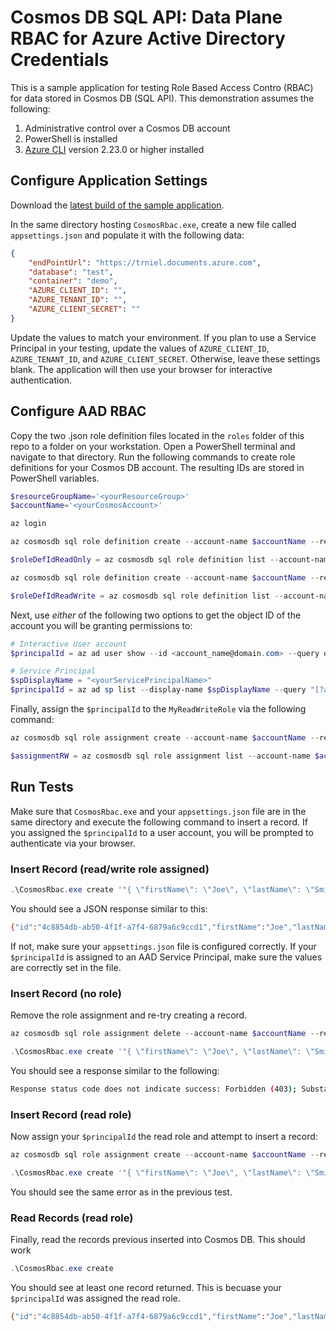 # Cosmos DB SQL API: Data Plane RBAC for Azure Active Directory Credentials

This is a sample application for testing Role Based Access Contro (RBAC) for data stored in Cosmos DB (SQL API). This demonstration assumes the following:

1. Administrative control over a Cosmos DB account
2. PowerShell is installed
3. [Azure CLI](https://docs.microsoft.com/en-us/cli/azure/install-azure-cli) version 2.23.0 or higher installed

## Configure Application Settings

Download the [latest build of the sample application](https://github.com/travisnielsen/cosmos-aad-rbac/releases).

In the same directory hosting `CosmosRbac.exe`, create a new file called `appsettings.json` and populate it with the following data:

```json
{
    "endPointUrl": "https://trniel.documents.azure.com",
    "database": "test",
    "container": "demo",
    "AZURE_CLIENT_ID": "",
    "AZURE_TENANT_ID": "",
    "AZURE_CLIENT_SECRET": ""
}
```

Update the values to match your environment. If you plan to use a Service Principal in your testing, update the values of `AZURE_CLIENT_ID`, `AZURE_TENANT_ID`, and `AZURE_CLIENT_SECRET`. Otherwise, leave these settings blank. The application will then use your browser for interactive authentication.

## Configure AAD RBAC

Copy the two .json role definition files located in the `roles` folder of this repo to a folder on your workstation. Open a PowerShell terminal and navigate to that directory. Run the following commands to create role definitions for your Cosmos DB account. The resulting IDs are stored in PowerShell variables.

```powershell
$resourceGroupName='<yourResourceGroup>'
$accountName='<yourCosmosAccount>'

az login

az cosmosdb sql role definition create --account-name $accountName --resource-group $resourceGroupName --body @role-definition-ro.json

$roleDefIdReadOnly = az cosmosdb sql role definition list --account-name $accountName --resource-group $resourceGroupName --query "[?roleName=='MyReadOnlyRole'].name" --out tsv

az cosmosdb sql role definition create --account-name $accountName --resource-group $resourceGroupName --body @role-definition-rw.json

$roleDefIdReadWrite = az cosmosdb sql role definition list --account-name $accountName --resource-group $resourceGroupName --query "[?roleName=='MyReadWriteRole'].name" --out tsv
```

Next, use *either* of the following two options to get the object ID of the account you will be granting permissions to:

```powershell
# Interactive User account
$principalId = az ad user show --id <account_name@domain.com> --query objectId --out tsv

# Service Principal
$spDisplayName = "<yourServicePrincipalName>"
$principalId = az ad sp list --display-name $spDisplayName --query "[?appDisplayName=='$spDisplayName'].objectId" -o tsv
```

Finally, assign the `$principalId` to the `MyReadWriteRole` via the following command:

```powershell
az cosmosdb sql role assignment create --account-name $accountName --resource-group $resourceGroupName --scope "/" --principal-id $principalId --role-definition-id $roleDefIdReadWrite

$assignmentRW = az cosmosdb sql role assignment list --account-name $accountName --resource-group $resourceGroupName --query "[?principalId=='$principalId'].name" --out tsv
```

## Run Tests

Make sure that `CosmosRbac.exe` and your `appsettings.json` file are in the same directory and execute the following command to insert a record. If you assigned the `$principalId` to a user account, you will be prompted to authenticate via your browser.

### Insert Record (read/write role assigned)

```powershell
.\CosmosRbac.exe create '"{ \"firstName\": \"Joe\", \"lastName\": \"Smith\" }"'
```

You should see a JSON response similar to this:

```bash
{"id":"4c8854db-ab50-4f1f-a7f4-6879a6c9ccd1","firstName":"Joe","lastName":"Smith"}
```

If not, make sure your `appsettings.json` file is configured correctly. If your `$principalId` is assigned to an AAD Service Principal, make sure the values are correctly set in the file.

### Insert Record (no role)

Remove the role assignment and re-try creating a record.

```powershell
az cosmosdb sql role assignment delete --account-name $accountName --resource-group $resourceGroupName --role-assignment-id $assignmentRW --yes

.\CosmosRbac.exe create '"{ \"firstName\": \"Joe\", \"lastName\": \"Smith\" }"'
```

You should see a response similar to the following:

```bash
Response status code does not indicate success: Forbidden (403); Substatus: 5301; ActivityId: eb482ff1-adbc-47f5-9d34-6d18e71bd9e0; Reason: (Request blocked by Auth trniel : Request is blocked because principal [a2461c6f-d982-481a-ca03-1ad4798a90ff] does not have required RBAC permissions to perform action [Microsoft.DocumentDB/databaseAccounts/readMetadata] on resource [/].
```

### Insert Record (read role)

Now assign your `$principalId` the read role and attempt to insert a record:

```powershell
az cosmosdb sql role assignment create --account-name $accountName --resource-group $resourceGroupName --scope "/" --principal-id $principalId --role-definition-id $roleDefIdReadOnly

.\CosmosRbac.exe create '"{ \"firstName\": \"Joe\", \"lastName\": \"Smith\" }"'
```

You should see the same error as in the previous test.

### Read Records (read role)

Finally, read the records previous inserted into Cosmos DB. This should work 

```powershell
.\CosmosRbac.exe create
```

You should see at least one record returned. This is becuase your `$principalId` was assigned the read role.

```bash
{"id":"4c8854db-ab50-4f1f-a7f4-6879a6c9ccd1","firstName":"Joe","lastName":"Smith"}
```
